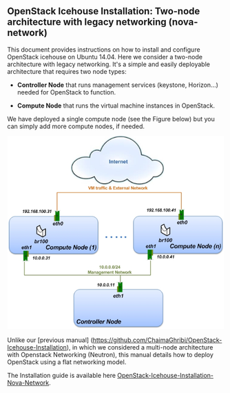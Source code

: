 OpenStack Icehouse Installation: Two-node architecture with legacy networking (nova-network)
--------------------------------------------------------------------------------------------


This document provides instructions on how to install and configure OpenStack icehouse on Ubuntu 14.04.
Here we consider a two-node architecture with legacy networking. It's a simple and easily deployable architecture that requires two node types:  

+ **Controller Node** that runs management services (keystone, Horizon…) needed for OpenStack to function.

+ **Compute Node** that runs the virtual machine instances in OpenStack. 

We have deployed a single compute node (see the Figure below) but you can simply add more compute nodes, if needed.  

![Network Configuration Example](https://raw.githubusercontent.com/ChaimaGhribi/Icehouse-Installation-Flat-Networking/master/images/two-node-topo.jpg)

Unlike our [previous manual] (<https://github.com/ChaimaGhribi/OpenStack-Icehouse-Installation>), in which we considered a multi-node architecture with Openstack Networking (Neutron), this manual
details how to deploy OpenStack using a flat networking model. 

The Installation guide is available here [OpenStack-Icehouse-Installation-Nova-Network](https://github.com/ChaimaGhribi/Icehouse-Installation-Flat-Networking/blob/master/OpenStack-Icehouse-Installation-Nova-Network.rst).

